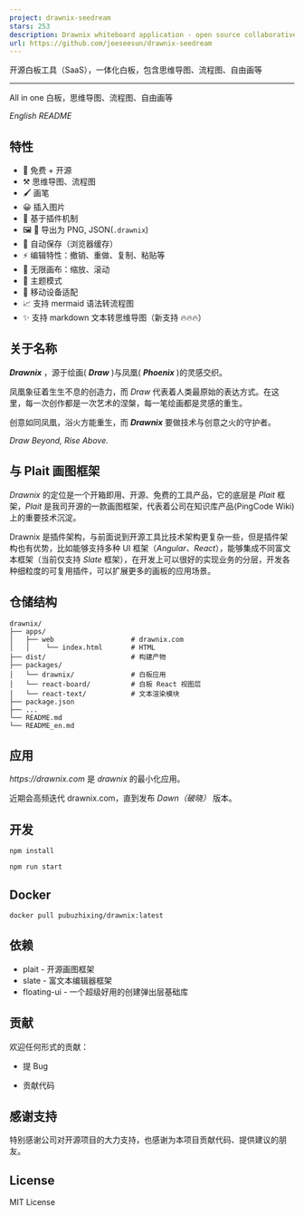```yaml
---
project: drawnix-seedream
stars: 253
description: Drawnix whiteboard application - open source collaborative drawing tool with mind maps, flowcharts, and free drawing capabilities
url: https://github.com/joeseesun/drawnix-seedream
---
```


开源白板工具（SaaS），一体化白板，包含思维导图、流程图、自由画等  

-------------------------------------

All in one 白板，思维导图、流程图、自由画等

  

_English README_

特性
--

-   💯 免费 + 开源
-   ⚒️ 思维导图、流程图
-   🖌 画笔
-   😀 插入图片
-   🚀 基于插件机制
-   🖼️ 📃 导出为 PNG, JSON(`.drawnix`)
-   💾 自动保存（浏览器缓存）
-   ⚡ 编辑特性：撤销、重做、复制、粘贴等
-   🌌 无限画布：缩放、滚动
-   🎨 主题模式
-   📱 移动设备适配
-   📈 支持 mermaid 语法转流程图
-   ✨ 支持 markdown 文本转思维导图（新支持 🔥🔥🔥）

关于名称
----

_**Drawnix**_ ，源于绘画( _**Draw**_ )与凤凰( _**Phoenix**_ )的灵感交织。

凤凰象征着生生不息的创造力，而 _Draw_ 代表着人类最原始的表达方式。在这里，每一次创作都是一次艺术的涅槃，每一笔绘画都是灵感的重生。

创意如同凤凰，浴火方能重生，而 _**Drawnix**_ 要做技术与创意之火的守护者。

_Draw Beyond, Rise Above._

与 Plait 画图框架
------------

_Drawnix_ 的定位是一个开箱即用、开源、免费的工具产品，它的底层是 _Plait_ 框架，_Plait_ 是我司开源的一款画图框架，代表着公司在知识库产品(PingCode Wiki)上的重要技术沉淀。

Drawnix 是插件架构，与前面说到开源工具比技术架构更复杂一些，但是插件架构也有优势，比如能够支持多种 UI 框架（_Angular、React_），能够集成不同富文本框架（当前仅支持 _Slate_ 框架），在开发上可以很好的实现业务的分层，开发各种细粒度的可复用插件，可以扩展更多的画板的应用场景。

仓储结构
----

```
drawnix/
├── apps/
│   ├── web                   # drawnix.com
│   │    └── index.html       # HTML
├── dist/                     # 构建产物
├── packages/
│   └── drawnix/              # 白板应用
│   └── react-board/          # 白板 React 视图层
│   └── react-text/           # 文本渲染模块
├── package.json
├── ...
└── README.md
└── README_en.md

```

应用
--

_https://drawnix.com_ 是 _drawnix_ 的最小化应用。

近期会高频迭代 drawnix.com，直到发布 _Dawn（破晓）_ 版本。

开发
--

```
npm install

npm run start
```

Docker
------

```
docker pull pubuzhixing/drawnix:latest
```

依赖
--

-   plait - 开源画图框架
-   slate - 富文本编辑器框架
-   floating-ui - 一个超级好用的创建弹出层基础库

贡献
--

欢迎任何形式的贡献：

-   提 Bug
    
-   贡献代码
    

感谢支持
----

特别感谢公司对开源项目的大力支持，也感谢为本项目贡献代码、提供建议的朋友。

License
-------

MIT License
